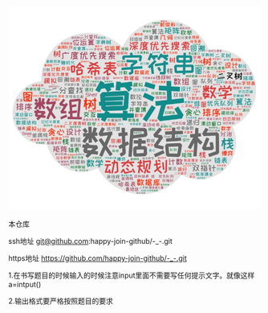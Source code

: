 ![](https://github.com/happy-join-github/-_-/blob/main/model/array/images/banner.png)


本仓库

ssh地址    git@github.com:happy-join-github/-_-.git

https地址  https://github.com/happy-join-github/-_-.git

1.在书写题目的时候输入的时候注意input里面不需要写任何提示文字。就像这样a=intput()

2.输出格式要严格按照题目的要求
